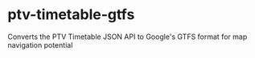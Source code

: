 ptv-timetable-gtfs
==================

Converts the PTV Timetable JSON API to Google's GTFS format for map navigation potential
